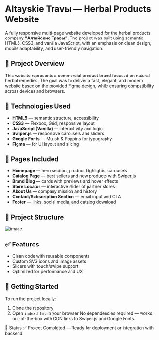 # Altayskie Travы — Herbal Products Website

A fully responsive multi-page website developed for the herbal products company **"Алтайские Травы"**. The project was built using semantic HTML5, CSS3, and vanilla JavaScript, with an emphasis on clean design, mobile adaptability, and user-friendly navigation.

## 🌿 Project Overview

This website represents a commercial product brand focused on natural herbal remedies. The goal was to deliver a fast, elegant, and modern website based on the provided Figma design, while ensuring compatibility across devices and browsers.

## 🔧 Technologies Used

- **HTML5** — semantic structure, accessibility  
- **CSS3** — Flexbox, Grid, responsive layout  
- **JavaScript (Vanilla)** — interactivity and logic  
- **Swiper.js** — responsive carousels and sliders  
- **Google Fonts** — Mulish & Poppins for typography  
- **Figma** — for UI layout and slicing

## 📄 Pages Included

- **Homepage** — hero section, product highlights, carousels  
- **Catalog Page** — best sellers and new products with Swiper.js  
- **Brand Blog** — cards with previews and hover effects  
- **Store Locator** — interactive slider of partner stores  
- **About Us** — company mission and history  
- **Contact/Subscription Section** — email input and CTA  
- **Footer** — links, social media, and catalog download

## 🧱 Project Structure

![image](https://github.com/user-attachments/assets/78061d29-fb02-4d76-955e-8ec9534b08e4)


## ✅ Features

- Clean code with reusable components
- Custom SVG icons and image assets
- Sliders with touch/swipe support
- Optimized for performance and UX

## 🚀 Getting Started

To run the project locally:

1. Clone the repository
2. Open `index.html` in your browser
No dependencies required — works out-of-the-box with CDN links to Swiper.js and Google Fonts.

📌 Status
✅ Project Completed — Ready for deployment or integration with backend.
